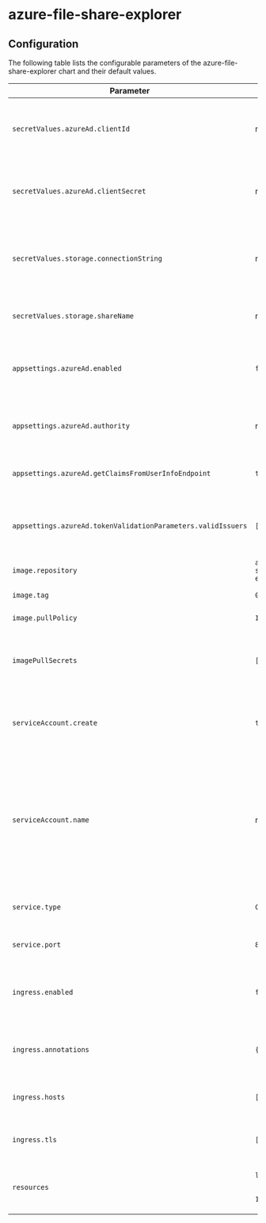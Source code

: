 # azure-file-share-explorer

## Configuration
The following table lists the configurable parameters of the azure-file-share-explorer chart and their default values.

| Parameter | Default | Description |
| --- | --- | --- |
| `secretValues.azureAd.clientId` | none | The client id to use to authenticate with Azure Active Directory |
| `secretValues.azureAd.clientSecret` | none | The client secret to use to authenticate with Azure Active Directory |
| `secretValues.storage.connectionString` | none | Mandatory. The connection string to the Azure Storage account containing your file share. |
| `secretValues.storage.shareName` | none | Mandatory. The name of the file share you want to explore. |
| `appsettings.azureAd.enabled` | `false` | Whether if you want to use Azure Active Directory for authentication or not. |
| `appsettings.azureAd.authority` | none | The authority URI to use to connect with Azure Active Directory. |
| `appsettings.azureAd.getClaimsFromUserInfoEndpoint` | `true` | Whether to get the user claims from UserInfo endpoint or not. |
| `appsettings.azureAd.tokenValidationParameters.validIssuers` | `[]` | The list of valid issuers when validating tokens from Azure Active Directory. |
| `image.repository` | `azure-file-share-explorer` | The container image name. |
| `image.tag` | `0.0.3-beta` | The container image tag. |
| `image.pullPolicy ` | `IfNotPresent` | The container pull policy. |
| `imagePullSecrets` | `[]` | The name of Secret resources containing private registry credentials. |
| `serviceAccount.create` | `true` | Whether to create a ServiceAccount for this deployment or not. |
| `serviceAccount.name` | none | The name of the ServiceAccount to use for this deployment. If not set and `create` is set to `true`, a name will be generated using the fullname template. |
| `service.type` | `ClusterIP` | The Service type to use to expose this deployment. |
| `service.port` | `80` | The port to use for the Service resource. |
| `ingress.enabled` | `false` | Whether to expose this deployment using an Ingress resource or not. |
| `ingress.annotations` | `{}` | The annotations to add to the Ingress resource. |
| `ingress.hosts` | `[]` | The list of hosts allowed by the Ingress resource. |
| `ingress.tls` | `[]` | The Ingress resource configuration for TLS. |
| `resources` | <code>limits:<br>&nbsp;&nbsp;cpu: 100m<br>&nbsp;&nbsp;memory: 128Mi</code> | The deployment resources requests and limits. |
